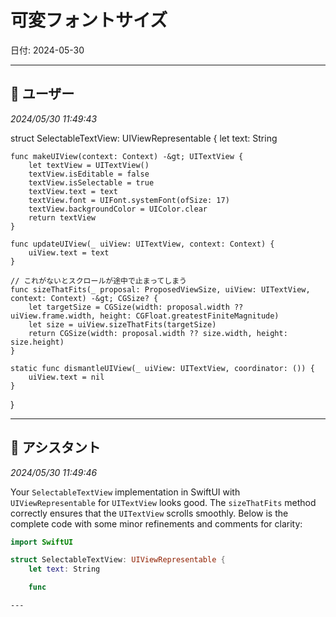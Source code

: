 # 可変フォントサイズ

日付: 2024-05-30

---

## 👤 ユーザー
*2024/05/30 11:49:43*

struct SelectableTextView: UIViewRepresentable {
    let text: String

    func makeUIView(context: Context) -&gt; UITextView {
        let textView = UITextView()
        textView.isEditable = false
        textView.isSelectable = true
        textView.text = text
        textView.font = UIFont.systemFont(ofSize: 17)
        textView.backgroundColor = UIColor.clear
        return textView
    }

    func updateUIView(_ uiView: UITextView, context: Context) {
        uiView.text = text
    }
    
    // これがないとスクロールが途中で止まってしまう
    func sizeThatFits(_ proposal: ProposedViewSize, uiView: UITextView, context: Context) -&gt; CGSize? {
        let targetSize = CGSize(width: proposal.width ?? uiView.frame.width, height: CGFloat.greatestFiniteMagnitude)
        let size = uiView.sizeThatFits(targetSize)
        return CGSize(width: proposal.width ?? size.width, height: size.height)
    }

    static func dismantleUIView(_ uiView: UITextView, coordinator: ()) {
        uiView.text = nil
    }
}

---

## 🤖 アシスタント
*2024/05/30 11:49:46*

Your `SelectableTextView` implementation in SwiftUI with `UIViewRepresentable` for `UITextView` looks good. The `sizeThatFits` method correctly ensures that the `UITextView` scrolls smoothly. Below is the complete code with some minor refinements and comments for clarity:

```swift
import SwiftUI

struct SelectableTextView: UIViewRepresentable {
    let text: String

    func

---
